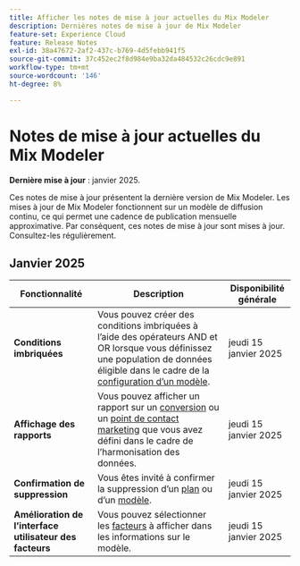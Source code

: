```yaml
---
title: Afficher les notes de mise à jour actuelles du Mix Modeler
description: Dernières notes de mise à jour de Mix Modeler
feature-set: Experience Cloud
feature: Release Notes
exl-id: 38a47672-2af2-437c-b769-4d5febb941f5
source-git-commit: 37c452ec2f8d984e9ba32da484532c26cdc9e891
workflow-type: tm+mt
source-wordcount: '146'
ht-degree: 8%

---
```


# Notes de mise à jour actuelles du Mix Modeler

**Dernière mise à jour** : janvier 2025.

Ces notes de mise à jour présentent la dernière version de Mix Modeler. Les mises à jour de Mix Modeler fonctionnent sur un modèle de diffusion continu, ce qui permet une cadence de publication mensuelle approximative. Par conséquent, ces notes de mise à jour sont mises à jour. Consultez-les régulièrement.

## Janvier 2025

| Fonctionnalité | Description | Disponibilité générale |
|---|---|---|
| **Conditions imbriquées** | Vous pouvez créer des conditions imbriquées à l’aide des opérateurs AND et OR lorsque vous définissez une population de données éligible dans le cadre de la [configuration d’un modèle](/help/models/create.md#configure). | jeudi 15 janvier 2025 |
| **Affichage des rapports** | Vous pouvez afficher un rapport sur un [conversion](/help/harmonize-data/conversions.md#view-report) ou un [point de contact marketing](/help/harmonize-data/marketing-touchpoints.md#view-report) que vous avez défini dans le cadre de l’harmonisation des données. | jeudi 15 janvier 2025 |
| **Confirmation de suppression** | Vous êtes invité à confirmer la suppression d’un [plan](/help/plans/overview.md#delete-plans) ou d’un [modèle](/help/models/overview.md#delete-models). | jeudi 15 janvier 2025 |
| **Amélioration de l’interface utilisateur des facteurs** | Vous pouvez sélectionner les [facteurs](/help/models/insights.md#factors-beta) à afficher dans les informations sur le modèle. | jeudi 15 janvier 2025 |


